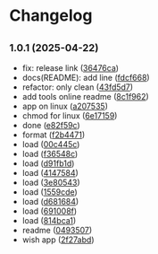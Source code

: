 # Changelog

## <small>1.0.1 (2025-04-22)</small>

* fix: release link ([36476ca](https://github.com/wishware/app-wishxner/commit/36476ca))
* docs(README): add line ([fdcf668](https://github.com/wishware/app-wishxner/commit/fdcf668))
* refactor: only clean ([43fd5d7](https://github.com/wishware/app-wishxner/commit/43fd5d7))
* add tools online readme ([8c1f962](https://github.com/wishware/app-wishxner/commit/8c1f962))
* app on linux ([a207535](https://github.com/wishware/app-wishxner/commit/a207535))
* chmod for linux ([6e17159](https://github.com/wishware/app-wishxner/commit/6e17159))
* done ([e82f59c](https://github.com/wishware/app-wishxner/commit/e82f59c))
* format ([f2b4471](https://github.com/wishware/app-wishxner/commit/f2b4471))
* load ([00c445c](https://github.com/wishware/app-wishxner/commit/00c445c))
* load ([f36548c](https://github.com/wishware/app-wishxner/commit/f36548c))
* load ([d91fb1d](https://github.com/wishware/app-wishxner/commit/d91fb1d))
* load ([4147584](https://github.com/wishware/app-wishxner/commit/4147584))
* load ([3e80543](https://github.com/wishware/app-wishxner/commit/3e80543))
* load ([1559cde](https://github.com/wishware/app-wishxner/commit/1559cde))
* load ([d681684](https://github.com/wishware/app-wishxner/commit/d681684))
* load ([691008f](https://github.com/wishware/app-wishxner/commit/691008f))
* load ([814bca1](https://github.com/wishware/app-wishxner/commit/814bca1))
* readme ([0493507](https://github.com/wishware/app-wishxner/commit/0493507))
* wish app ([2f27abd](https://github.com/wishware/app-wishxner/commit/2f27abd))
